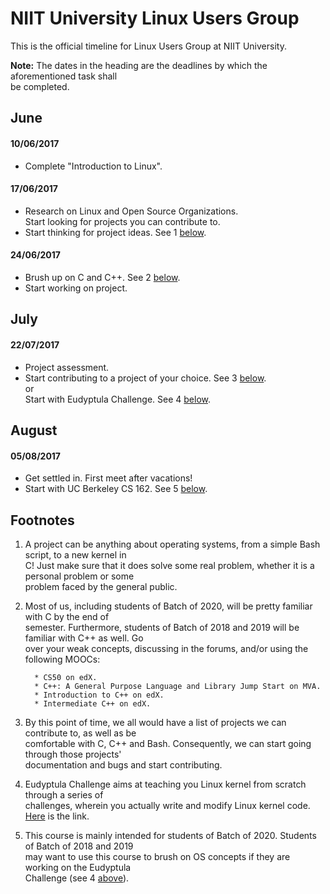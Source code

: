 # NIIT University Linux Users Group

This is the official timeline for Linux Users Group at NIIT University.

**Note:** The dates in the heading are the deadlines by which the aforementioned task shall  
          be completed.

## June

#### 10/06/2017

* Complete "Introduction to Linux".

#### 17/06/2017

* Research on Linux and Open Source Organizations.  
 Start looking for projects you can contribute to.  
* Start thinking for project ideas. See 1 [below](#footnotes).

#### 24/06/2017

* Brush up on C and C++. See 2 [below](#footnotes).  
* Start working on project.

## July

#### 22/07/2017

* Project assessment.  
* Start contributing to a project of your choice. See 3 [below](#footnotes).  
  or  
  Start with Eudyptula Challenge. See 4 [below](#footnotes).

## August

#### 05/08/2017

* Get settled in. First meet after vacations!  
* Start with UC Berkeley CS 162. See 5 [below](#footnotes).

## Footnotes
1. A project can be anything about operating systems, from a simple Bash script, to a new kernel in  
   C! Just make sure that it does solve some real problem, whether it is a personal problem or some  
   problem faced by the general public.

2. Most of us, including students of Batch of 2020, will be pretty familiar with C by the end of  
   semester. Furthermore, students of Batch of 2018 and 2019 will be familiar with C++ as well. Go  
   over your weak concepts, discussing in the forums, and/or using the following MOOCs:  

         * CS50 on edX.
         * C++: A General Purpose Language and Library Jump Start on MVA.
         * Introduction to C++ on edX.
         * Intermediate C++ on edX.

3. By this point of time, we all would have a list of projects we can contribute to, as well as be  
   comfortable with C, C++ and Bash. Consequently, we can start going through those projects'  
   documentation and bugs and start contributing.  

4. Eudyptula Challenge aims at teaching you Linux kernel from scratch through a series of  
   challenges, wherein you actually write and modify Linux kernel code.  
   [Here][eudyptula-link] is the link.

5. This course is mainly intended for students of Batch of 2020. Students of Batch of 2018 and 2019  
   may want to use this course to brush on OS concepts if they are working on the Eudyptula  
   Challenge (see 4 [above](#footnotes)).

[eudyptula-link]: http://eudyptula-challenge.org/
